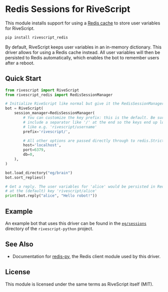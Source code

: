# Redis Sessions for RiveScript

This module installs support for using a [Redis cache](https://redis.io/) to
store user variables for RiveScript.

```bash
pip install rivescript_redis
```

By default, RiveScript keeps user variables in an in-memory dictionary. This
driver allows for using a Redis cache instead. All user variables will then be
persisted to Redis automatically, which enables the bot to remember users after
a reboot.

## Quick Start

```python
from rivescript import RiveScript
from rivescript_redis import RedisSessionManager

# Initialize RiveScript like normal but give it the RedisSessionManager.
bot = RiveScript(
    session_manager=RedisSessionManager(
        # You can customize the key prefix: this is the default. Be sure to
        # include a separator like '/' at the end so the keys end up looking
        # like e.g. 'rivescript/username'
        prefix='rivescript/',

        # All other options are passed directly through to redis.StrictRedis()
        host='localhost',
        port=6379,
        db=0,
    ),
)

bot.load_directory("eg/brain")
bot.sort_replies()

# Get a reply. The user variables for 'alice' would be persisted in Redis
# at the (default) key 'rivescript/alice'
print(bot.reply("alice", "Hello robot!"))
```

## Example

An example bot that uses this driver can be found in the
[`eg/sessions`](https://github.com/aichaos/rivescript-python/tree/master/eg/sessions)
directory of the `rivescript-python` project.

## See Also

* Documentation for [redis-py](https://redis-py.readthedocs.io/en/latest/),
  the Redis client module used by this driver.

## License

This module is licensed under the same terms as RiveScript itself (MIT).
